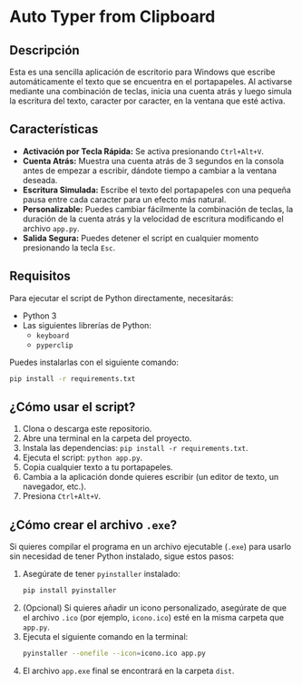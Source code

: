 # Auto Typer from Clipboard

## Descripción

Esta es una sencilla aplicación de escritorio para Windows que escribe automáticamente el texto que se encuentra en el portapapeles. Al activarse mediante una combinación de teclas, inicia una cuenta atrás y luego simula la escritura del texto, caracter por caracter, en la ventana que esté activa.

## Características

- **Activación por Tecla Rápida:** Se activa presionando `Ctrl+Alt+V`.
- **Cuenta Atrás:** Muestra una cuenta atrás de 3 segundos en la consola antes de empezar a escribir, dándote tiempo a cambiar a la ventana deseada.
- **Escritura Simulada:** Escribe el texto del portapapeles con una pequeña pausa entre cada caracter para un efecto más natural.
- **Personalizable:** Puedes cambiar fácilmente la combinación de teclas, la duración de la cuenta atrás y la velocidad de escritura modificando el archivo `app.py`.
- **Salida Segura:** Puedes detener el script en cualquier momento presionando la tecla `Esc`.

## Requisitos

Para ejecutar el script de Python directamente, necesitarás:

- Python 3
- Las siguientes librerías de Python:
  - `keyboard`
  - `pyperclip`

Puedes instalarlas con el siguiente comando:
```bash
pip install -r requirements.txt
```

## ¿Cómo usar el script?

1.  Clona o descarga este repositorio.
2.  Abre una terminal en la carpeta del proyecto.
3.  Instala las dependencias: `pip install -r requirements.txt`.
4.  Ejecuta el script: `python app.py`.
5.  Copia cualquier texto a tu portapapeles.
6.  Cambia a la aplicación donde quieres escribir (un editor de texto, un navegador, etc.).
7.  Presiona `Ctrl+Alt+V`.

## ¿Cómo crear el archivo `.exe`?

Si quieres compilar el programa en un archivo ejecutable (`.exe`) para usarlo sin necesidad de tener Python instalado, sigue estos pasos:

1.  Asegúrate de tener `pyinstaller` instalado:
    ```bash
    pip install pyinstaller
    ```
2.  (Opcional) Si quieres añadir un icono personalizado, asegúrate de que el archivo `.ico` (por ejemplo, `icono.ico`) esté en la misma carpeta que `app.py`.
3.  Ejecuta el siguiente comando en la terminal:
    ```bash
    pyinstaller --onefile --icon=icono.ico app.py
    ```
4.  El archivo `app.exe` final se encontrará en la carpeta `dist`.
